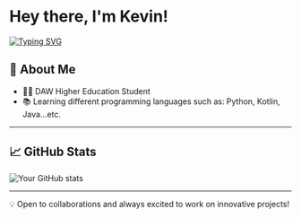 # Hey there, I'm Kevin!
[![Typing SVG](https://readme-typing-svg.demolab.com?font=Fira+Code&pause=1000&width=435&lines=Programming+is+the+future)](https://git.io/typing-svg)

## 🚀 About Me
- 🧑‍🎓 DAW Higher Education Student
- 📚 Learning different programming languages ​​such as: Python, Kotlin, Java...etc.

---

## 📈 GitHub Stats
![Your GitHub stats](https://github-readme-stats.vercel.app/api?username=kevin-guerrero&show_icons=true&theme=radical)

---

💡 Open to collaborations and always excited to work on innovative projects!
